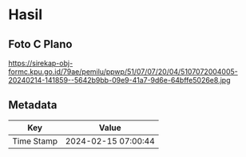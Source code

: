 # Hasil

## Foto C Plano

https://sirekap-obj-formc.kpu.go.id/79ae/pemilu/ppwp/51/07/07/20/04/5107072004005-20240214-141859--5642b9bb-09e9-41a7-9d6e-64bffe5026e8.jpg


## Metadata

| Key        | Value               |
| ---------- | ------------------- |
| Time Stamp | 2024-02-15 07:00:44 |



